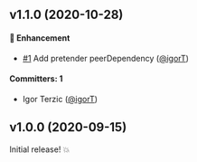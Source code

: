 ## v1.1.0 (2020-10-28)

#### :rocket: Enhancement
* [#1](https://github.com/rwjblue/pretender-query-param-handler/pull/1) Add pretender peerDependency ([@igorT](https://github.com/igorT))

#### Committers: 1
- Igor Terzic ([@igorT](https://github.com/igorT))


## v1.0.0 (2020-09-15)

Initial release! 💥


